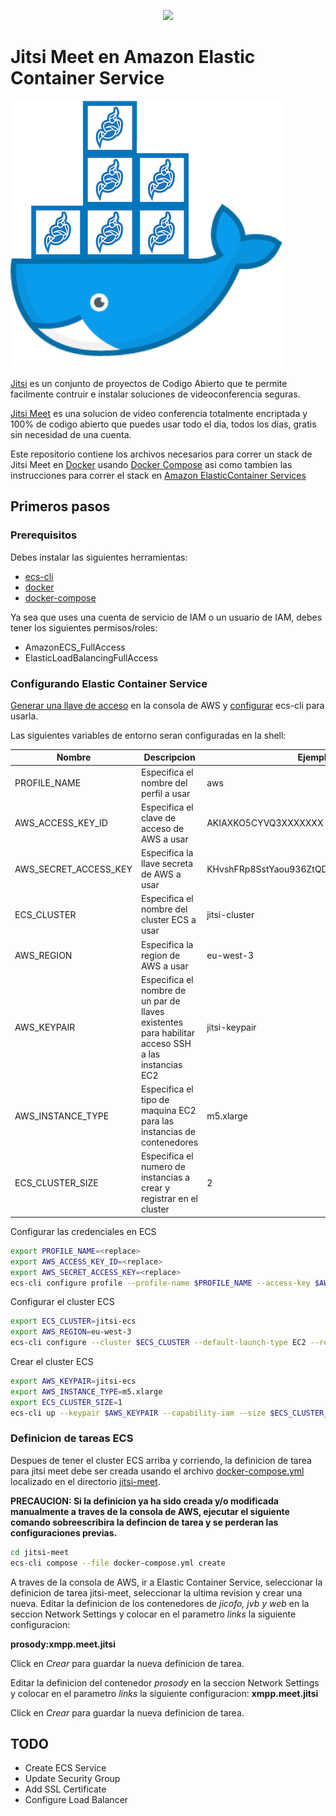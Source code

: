 
<p align="center">
  <img src="https://img.s3wfg.com/web/img/images_uploaded/8/c/dominion_logo_620x350.jpg" />
</p>

# Jitsi Meet en Amazon Elastic Container Service

![](docs/jitsi-docker.png)

[Jitsi](https://jitsi.org/) es un conjunto de proyectos de Codigo Abierto que te permite facilmente contruir e instalar soluciones de videoconferencia seguras.

[Jitsi Meet](https://jitsi.org/jitsi-meet/) es una solucion de video conferencia totalmente encriptada y 100% de codigo abierto que puedes usar todo el dia, todos los dias, gratis sin necesidad de una cuenta.

Este repositorio contiene los archivos necesarios para correr un stack de Jitsi Meet en [Docker](https://www.docker.com) usando [Docker Compose](https://docs.docker.com/compose/) asi como tambien las instrucciones para correr el stack en [Amazon ElasticContainer Services](https://aws.amazon.com/es/ecs/)

## Primeros pasos

### Prerequisitos

Debes instalar las siguientes herramientas: 
- [ecs-cli](https://docs.aws.amazon.com/es_es/AmazonECS/latest/developerguide/ECS_CLI_installation.html)
- [docker](https://docs.docker.com/get-docker)
- [docker-compose](https://docs.docker.com/compose/install)

Ya sea que uses una cuenta de servicio de IAM o un usuario de IAM, debes tener los siguientes permisos/roles:
- AmazonECS_FullAccess
- ElasticLoadBalancingFullAccess

### Configurando Elastic Container Service

[Generar una llave de acceso](https://docs.aws.amazon.com/es_es/IAM/latest/UserGuide/id_credentials_access-keys.html#Using_CreateAccessKey) en la consola de AWS y [configurar](https://docs.aws.amazon.com/es_es/AmazonECS/latest/developerguide/ECS_CLI_Configuration.html) ecs-cli para usarla.

Las siguientes variables de entorno seran configuradas en la shell:

| Nombre | Descripcion | Ejemplo |
| --- | --- | --- |
| PROFILE_NAME | Especifica el nombre del perfil a usar | aws |
| AWS_ACCESS_KEY_ID | Especifica el clave de acceso de AWS a usar | AKIAXKO5CYVQ3XXXXXXX |
| AWS_SECRET_ACCESS_KEY | Especifica la llave secreta de AWS a usar | KHvshFRp8SstYaou936ZtQD0IaaZXXXXXXXXXXXX |
| ECS_CLUSTER | Especifica el nombre del cluster ECS a usar | jitsi-cluster |
| AWS_REGION | Especifica la region  de AWS a usar | eu-west-3 |
| AWS_KEYPAIR | Especifica el nombre de un par de llaves existentes para habilitar acceso SSH a las instancias EC2 | jitsi-keypair | 
| AWS_INSTANCE_TYPE | Especifica el tipo de maquina EC2 para las instancias de contenedores | m5.xlarge |
| ECS_CLUSTER_SIZE | Especifica el numero de instancias a crear y registrar en el cluster | 2 |

Configurar las credenciales en ECS
```bash
export PROFILE_NAME=<replace>
export AWS_ACCESS_KEY_ID=<replace>
export AWS_SECRET_ACCESS_KEY=<replace>
ecs-cli configure profile --profile-name $PROFILE_NAME --access-key $AWS_ACCESS_KEY_ID --secret-key $AWS_SECRET_ACCESS_KEY
```
 
Configurar el cluster ECS 
```bash
export ECS_CLUSTER=jitsi-ecs
export AWS_REGION=eu-west-3
ecs-cli configure --cluster $ECS_CLUSTER --default-launch-type EC2 --region $AWS_REGION --config-name $ECS_CLUSTER
```

Crear el cluster ECS
```bash
export AWS_KEYPAIR=jitsi-ecs
export AWS_INSTANCE_TYPE=m5.xlarge
export ECS_CLUSTER_SIZE=1
ecs-cli up --keypair $AWS_KEYPAIR --capability-iam --size $ECS_CLUSTER_SIZE --instance-type $AWS_INSTANCE_TYPE --launch-type EC2
```

### Definicion de tareas ECS

Despues de tener el cluster ECS arriba y corriendo, la definicion de tarea para jitsi meet debe ser creada usando el archivo [docker-compose.yml](jitsi-meet/docker-compose.yml) localizado en el directorio [jitsi-meet](jitsi-meet).

**PRECAUCION: Si la definicion ya ha sido creada y/o modificada manualmente a traves de la consola de AWS, ejecutar el siguiente comando sobreescribira la defincion de tarea y se perderan las configuraciones previas.**

```bash
cd jitsi-meet
ecs-cli compose --file docker-compose.yml create
```

A traves de la consola de AWS, ir a Elastic Container Service, seleccionar la definicion de tarea jitsi-meet, seleccionar la ultima revision y crear una nueva. Editar la definicion de los contenedores de *jicofo, jvb y web* en la seccion Network Settings y colocar en el parametro *links* la siguiente configuracion:

**prosody:xmpp.meet.jitsi**

Click en *Crear* para guardar la nueva definicion de tarea.

Editar la definicion del contenedor *prosody* en la seccion Network Settings y colocar en el parametro *links* la siguiente configuracion:
**xmpp.meet.jitsi**

Click en *Crear* para guardar la nueva definicion de tarea.

## TODO
- Create ECS Service
- Update Security Group
- Add SSL Certificate
- Configure Load Balancer
